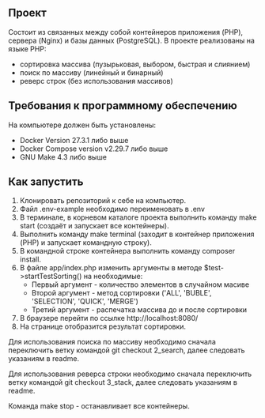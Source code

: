 ## Проект
Состоит из связанных между собой контейнеров приложения (PHP), сервера (Nginx) и базы данных (PostgreSQL).
В проекте реализованы на языке PHP:
- сортировка массива (пузырьковая, выбором, быстрая и слиянием)
- поиск по массиву (линейный и бинарный)
- реверс строк (без использования массивов)

## Требования к программному обеспечению
На компьютере должен быть установлены:
- Docker Version 27.3.1 либо выше
- Docker Compose version v2.29.7 либо выше
- GNU Make 4.3 либо выше  

## Как запустить
1) Клонировать репозиторий к себе на компьютер.
2) Файл .env-example необходимо переименовать в .env
3) В терминале, в корневом каталоге проекта выполнить команду make start (создаёт и запускает все контейнеры).
4) Выполнить команду make terminal (заходит в контейнер приложения (PHP) и запускает командную строку).
5) В командной строке контейнера выполнить команду composer install.
6) В файле app/index.php изменить аргументы в методе $test->startTestSorting() на необходимые:
   - Первый аргумент - количество элементов в случайном масиве
   - Второй аргумент - метод сортировки ('ALL', 'BUBLE', 'SELECTION', 'QUICK', 'MERGE')
   - Третий аргумент - распечатка массива до и после сортировки
7) В браузере перейти по ссылке http://localhost:8080/ 
8) На странице отобразится результат сортировки.

Для использования поиска по массиву необходимо сначала переключить ветку командой git checkout 2_search, далее следовать указаниям в readme.

Для использования реверса строки необходимо сначала переключить ветку командой git checkout 3_stack, далее следовать указаниям в readme.

Команда make stop - останавливает все контейнеры.
